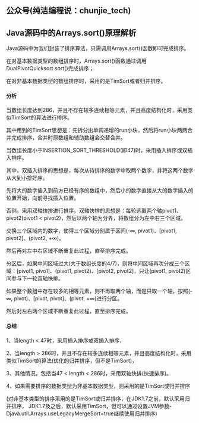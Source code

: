 ## 公众号(纯洁编程说：chunjie_tech)

## Java源码中的Arrays.sort()原理解析

Java源码中为我们封装了排序算法，只需调用Arrays.sort()函数即可完成排序。

在对基本数据类型的数组排序时，Arrays.sort()函数通过调用DualPivotQuicksort.sort()完成排序；

在对非基本数据类型的数组排序时，采用的是TimSort或者归并排序。

#### 分析

当数组长度达到286，并且不存在较多连续相等元素，并且高度结构化时，采用类似TimSort的算法进行排序。

其中用到的TimSort思想是：先拆分出单调递增的run小块，然后将run小块两两合并完成排序，合并时原数组和辅助数组会交替合并。

当数组长度小于INSERTION_SORT_THRESHOLD(即47)时，采用插入排序或双插入排序。

其中，双插入排序的思想是，每次从待排序的数字中取两个数字，并将这两个数字从大到小排好序。

先将大的数字插入到前方已经有序的数组中，然后小的数字直接从大的数字插入的位置开始，向前寻找插入位置。

否则，采用双轴快排进行排序。双轴快排的思想是：每轮选取两个轴pivot1、pivot2(pivot1 < pivot2)，然后以两个轴为分界，将数组分为左中右三个区域。

交换三个区域内的数字，使得三个区域分别属于区间(-∞, pivot1)、[pivot1, pivot2]、(pivot2, +∞)。

然后再对左中右区域不断重复此过程，直至排序完成。

分区后，如果中间区域过大(大于数组长度的4/7)，则将中间区域再次分成三个区域：[pivot1, pivo1]、(pivot1, pivot2)、[pivot2, pivot2]，只让(pivot1, pivot2)区间参与下一轮双轴快排。

如果整个数组中存在较多的相等元素，则不再取两个轴，而是只取一个轴，按照(-∞, pivot)、[pivot, pivot]、(pivot, +∞)进行分区。

然后对左右两个区域不断重复此过程，直至排序完成。

#### 总结

1、当length < 47时，采用插入排序或双插入排序，

2、当length > 286时，并且不存在较多连续相等元素，并且高度结构化时，采用类似TimSort的算法(优化的归并排序，但不是TimSort)，

3、其他情况，包括当47 < length < 286时，采用双轴快排(快速排序)。

4、如果需要排序的数据类型为非基本数据类型，则采用的是TimSort或归并排序

(对非基本类型的排序采用的是TimSort或归并排序，在JDK1.7之前，默认采用归并排序，
JDK1.7及之后，默认采用TimSort，但可以通过设置JVM参数-Djava.util.Arrays.useLegacyMergeSort=true继续使用归并排序)